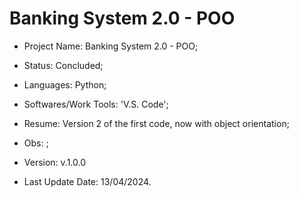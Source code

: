 # Banking System 2.0 - POO

- Project Name: Banking System 2.0 - POO;
- Status: Concluded;
- Languages: Python;
- Softwares/Work Tools: 'V.S. Code';
- Resume: Version 2 of the first code, now with object orientation;
- Obs: ;
- Version: v.1.0.0

- Last Update Date: 13/04/2024.

##